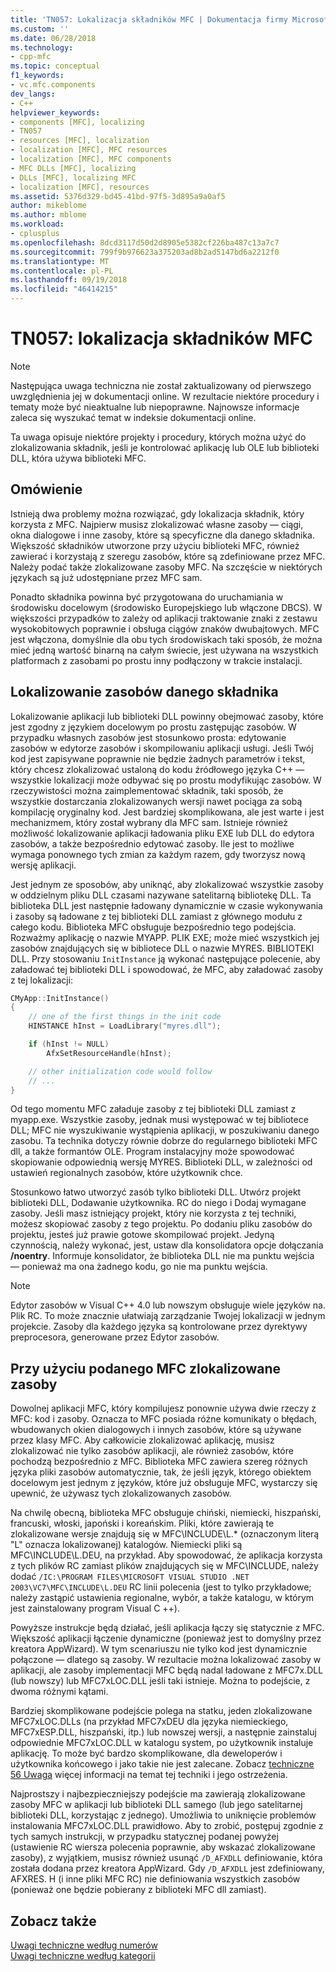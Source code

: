 ```yaml
---
title: 'TN057: Lokalizacja składników MFC | Dokumentacja firmy Microsoft'
ms.custom: ''
ms.date: 06/28/2018
ms.technology:
- cpp-mfc
ms.topic: conceptual
f1_keywords:
- vc.mfc.components
dev_langs:
- C++
helpviewer_keywords:
- components [MFC], localizing
- TN057
- resources [MFC], localization
- localization [MFC], MFC resources
- localization [MFC], MFC components
- MFC DLLs [MFC], localizing
- DLLs [MFC], localizing MFC
- localization [MFC], resources
ms.assetid: 5376d329-bd45-41bd-97f5-3d895a9a0af5
author: mikeblome
ms.author: mblome
ms.workload:
- cplusplus
ms.openlocfilehash: 8dcd3117d50d2d8905e5382cf226ba487c13a7c7
ms.sourcegitcommit: 799f9b976623a375203ad8b2ad5147bd6a2212f0
ms.translationtype: MT
ms.contentlocale: pl-PL
ms.lasthandoff: 09/19/2018
ms.locfileid: "46414215"
---
```

# <a name="tn057-localization-of-mfc-components"></a>TN057: lokalizacja składników MFC

> [!NOTE]
> Następująca uwaga techniczna nie został zaktualizowany od pierwszego uwzględnienia jej w dokumentacji online. W rezultacie niektóre procedury i tematy może być nieaktualne lub niepoprawne. Najnowsze informacje zaleca się wyszukać temat w indeksie dokumentacji online.

Ta uwaga opisuje niektóre projekty i procedury, których można użyć do zlokalizowania składnik, jeśli je kontrolować aplikację lub OLE lub biblioteki DLL, która używa biblioteki MFC.

## <a name="overview"></a>Omówienie

Istnieją dwa problemy można rozwiązać, gdy lokalizacja składnik, który korzysta z MFC. Najpierw musisz zlokalizować własne zasoby — ciągi, okna dialogowe i inne zasoby, które są specyficzne dla danego składnika. Większość składników utworzone przy użyciu biblioteki MFC, również zawierać i korzystają z szeregu zasobów, które są zdefiniowane przez MFC. Należy podać także zlokalizowane zasoby MFC. Na szczęście w niektórych językach są już udostępniane przez MFC sam.

Ponadto składnika powinna być przygotowana do uruchamiania w środowisku docelowym (środowisko Europejskiego lub włączone DBCS). W większości przypadków to zależy od aplikacji traktowanie znaki z zestawu wysokobitowych poprawnie i obsługa ciągów znaków dwubajtowych. MFC jest włączona, domyślnie dla obu tych środowiskach taki sposób, że można mieć jedną wartość binarną na całym świecie, jest używana na wszystkich platformach z zasobami po prostu inny podłączony w trakcie instalacji.

## <a name="localizing-your-components-resources"></a>Lokalizowanie zasobów danego składnika

Lokalizowanie aplikacji lub biblioteki DLL powinny obejmować zasoby, które jest zgodny z językiem docelowym po prostu zastępując zasobów. W przypadku własnych zasobów jest stosunkowo prosta: edytowanie zasobów w edytorze zasobów i skompilowaniu aplikacji usługi. Jeśli Twój kod jest zapisywane poprawnie nie będzie żadnych parametrów i tekst, który chcesz zlokalizować ustaloną do kodu źródłowego języka C++ — wszystkie lokalizacji może odbywać się po prostu modyfikując zasobów. W rzeczywistości można zaimplementować składnik, taki sposób, że wszystkie dostarczania zlokalizowanych wersji nawet pociąga za sobą kompilację oryginalny kod. Jest bardziej skomplikowana, ale jest warte i jest mechanizmem, który został wybrany dla MFC sam. Istnieje również możliwość lokalizowanie aplikacji ładowania pliku EXE lub DLL do edytora zasobów, a także bezpośrednio edytować zasoby. Ile jest to możliwe wymaga ponownego tych zmian za każdym razem, gdy tworzysz nową wersję aplikacji.

Jest jednym ze sposobów, aby uniknąć, aby zlokalizować wszystkie zasoby w oddzielnym pliku DLL czasami nazywane satelitarną bibliotekę DLL. Ta biblioteka DLL jest następnie ładowany dynamicznie w czasie wykonywania i zasoby są ładowane z tej biblioteki DLL zamiast z głównego modułu z całego kodu. Biblioteka MFC obsługuje bezpośrednio tego podejścia. Rozważmy aplikację o nazwie MYAPP. PLIK EXE; może mieć wszystkich jej zasobów znajdujących się w bibliotece DLL o nazwie MYRES. BIBLIOTEKI DLL. Przy stosowaniu `InitInstance` ją wykonać następujące polecenie, aby załadować tej biblioteki DLL i spowodować, że MFC, aby załadować zasoby z tej lokalizacji:

```cpp
CMyApp::InitInstance()
{
    // one of the first things in the init code
    HINSTANCE hInst = LoadLibrary("myres.dll");

    if (hInst != NULL)
        AfxSetResourceHandle(hInst);

    // other initialization code would follow
    // ...
}
```

Od tego momentu MFC załaduje zasoby z tej biblioteki DLL zamiast z myapp.exe. Wszystkie zasoby, jednak musi występować w tej bibliotece DLL; MFC nie wyszukiwanie wystąpienia aplikacji, w poszukiwaniu danego zasobu. Ta technika dotyczy równie dobrze do regularnego biblioteki MFC dll, a także formantów OLE. Program instalacyjny może spowodować skopiowanie odpowiednią wersję MYRES. Biblioteki DLL, w zależności od ustawień regionalnych zasobów, które użytkownik chce.

Stosunkowo łatwo utworzyć zasób tylko biblioteki DLL. Utwórz projekt biblioteki DLL, Dodawanie użytkownika. RC do niego i Dodaj wymagane zasoby. Jeśli masz istniejący projekt, który nie korzysta z tej techniki, możesz skopiować zasoby z tego projektu. Po dodaniu pliku zasobów do projektu, jesteś już prawie gotowe skompilować projekt. Jedyną czynnością, należy wykonać, jest, ustaw dla konsolidatora opcje dołączania **/noentry**. Informuje konsolidator, że biblioteka DLL nie ma punktu wejścia — ponieważ ma ona żadnego kodu, go nie ma punktu wejścia.

> [!NOTE]
> Edytor zasobów w Visual C++ 4.0 lub nowszym obsługuje wiele języków na. Plik RC. To może znacznie ułatwiają zarządzanie Twojej lokalizacji w jednym projekcie. Zasoby dla każdego języka są kontrolowane przez dyrektywy preprocesora, generowane przez Edytor zasobów.

## <a name="using-the-provided-mfc-localized-resources"></a>Przy użyciu podanego MFC zlokalizowane zasoby

Dowolnej aplikacji MFC, który kompilujesz ponownie używa dwie rzeczy z MFC: kod i zasoby. Oznacza to MFC posiada różne komunikaty o błędach, wbudowanych okien dialogowych i innych zasobów, które są używane przez klasy MFC. Aby całkowicie zlokalizować aplikację, musisz zlokalizować nie tylko zasobów aplikacji, ale również zasobów, które pochodzą bezpośrednio z MFC. Biblioteka MFC zawiera szereg różnych języka pliki zasobów automatycznie, tak, że jeśli język, którego obiektem docelowym jest jednym z języków, które już obsługuje MFC, wystarczy się upewnić, że używasz tych zlokalizowanych zasobów.

Na chwilę obecną, biblioteka MFC obsługuje chiński, niemiecki, hiszpański, francuski, włoski, japoński i koreańskim. Pliki, które zawierają te zlokalizowane wersje znajdują się w MFC\INCLUDE\L.* (oznaczonym literą "L" oznacza lokalizowanej) katalogów. Niemiecki pliki są MFC\INCLUDE\L.DEU, na przykład. Aby spowodować, że aplikacja korzysta z tych plików RC zamiast plików znajdujących się w MFC\INCLUDE, należy dodać `/IC:\PROGRAM FILES\MICROSOFT VISUAL STUDIO .NET 2003\VC7\MFC\INCLUDE\L.DEU` RC linii polecenia (jest to tylko przykładowe; należy zastąpić ustawienia regionalne, wybór, a także katalogu, w którym jest zainstalowany program Visual C ++).

Powyższe instrukcje będą działać, jeśli aplikacja łączy się statycznie z MFC. Większość aplikacji łączenie dynamiczne (ponieważ jest to domyślny przez kreatora AppWizard). W tym scenariuszu nie tylko kod jest dynamicznie połączone — dlatego są zasoby. W rezultacie można lokalizować zasoby w aplikacji, ale zasoby implementacji MFC będą nadal ładowane z MFC7x.DLL (lub nowszy) lub MFC7xLOC.DLL jeśli taki istnieje. Można to podejście, z dwoma różnymi kątami.

Bardziej skomplikowane podejście polega na statku, jeden zlokalizowane MFC7xLOC.DLLs (na przykład MFC7xDEU dla języka niemieckiego, MFC7xESP.DLL, hiszpański, itp.) lub nowszej wersji, a następnie zainstaluj odpowiednie MFC7xLOC.DLL w katalogu system, po użytkownik instaluje aplikację. To może być bardzo skomplikowane, dla deweloperów i użytkownika końcowego i jako takie nie jest zalecane. Zobacz [techniczne 56 Uwaga](../mfc/tn056-installation-of-localized-mfc-components.md) więcej informacji na temat tej techniki i jego ostrzeżenia.

Najprostszy i najbezpieczniejszy podejście ma zawierają zlokalizowane zasoby MFC w aplikacji lub biblioteki DLL samego (lub jego satelitarnej biblioteki DLL, korzystając z jednego). Umożliwia to uniknięcie problemów instalowania MFC7xLOC.DLL prawidłowo. Aby to zrobić, postępuj zgodnie z tych samych instrukcji, w przypadku statycznej podanej powyżej (ustawienie RC wiersza polecenia poprawnie, aby wskazać zlokalizowane zasoby), z wyjątkiem, musisz również usunąć `/D_AFXDLL` definiowanie, która została dodana przez kreatora AppWizard. Gdy `/D_AFXDLL` jest zdefiniowany, AFXRES. H (i inne pliki MFC RC) nie definiowania wszystkich zasobów (ponieważ one będzie pobierany z biblioteki MFC dll zamiast).

## <a name="see-also"></a>Zobacz także

[Uwagi techniczne według numerów](../mfc/technical-notes-by-number.md)<br/>
[Uwagi techniczne według kategorii](../mfc/technical-notes-by-category.md)
